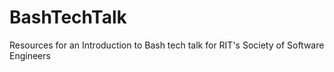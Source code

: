 # BashTechTalk
Resources for an Introduction to Bash tech talk for RIT's Society of Software Engineers
